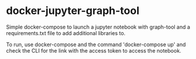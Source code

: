 # docker-jupyter-graph-tool
Simple docker-compose to launch a jupyter notebook with graph-tool 
and a requirements.txt file to add additional libraries to.

To run, use docker-compose and the command 'docker-compose up' and check
the CLI for the link with the access token to access the notebook.